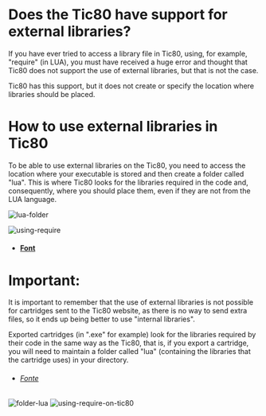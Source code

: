 # Does the Tic80 have support for external libraries?
If you have ever tried to access a library file in Tic80, using, for example, "require" (in LUA),
you must have received a huge error and thought that Tic80 does not support the use of external
libraries, but that is not the case.

Tic80 has this support, but it does not create or specify the location where libraries should be placed.

# How to use external libraries in Tic80

To be able to use external libraries on the Tic80, you need to access the location where your executable is
stored and then create a folder called "lua". This is where Tic80 looks for the libraries required in the
code and, consequently, where you should place them, even if they are not from the LUA language.

![lua-folder](https://github.com/duckafire/TinyLibrary/assets/155199080/5219f3af-9a5c-4b04-a0c4-2c75611f3b21)

![using-require](https://github.com/duckafire/TinyLibrary/assets/155199080/cb8fb07b-0cba-477c-be35-a536cfb8a846)

* #### [Font](https://github.com/nesbox/TIC-80/wiki/Using-require-to-load-external-code-into-your-cart "Tic80 Oficial Wiki: How to use require")

# Important:
It is important to remember that the use of external libraries is not possible for cartridges sent to the Tic80 website,
as there is no way to send extra files, so it ends up being better to use "internal libraries".

Exported cartridges (in ".exe" for example) look for the libraries required by their code in the same way as the Tic80,
that is, if you export a cartridge, you will need to maintain a folder called "lua" (containing the libraries that the
cartridge uses) in your directory.

















* ###### [Fonte](https://github.com/nesbox/TIC-80/wiki/Using-require-to-load-external-code-into-your-cart "Tic80 Wiki")

![folder-lua](https://github.com/duckafire/TinyLibrary/assets/155199080/5219f3af-9a5c-4b04-a0c4-2c75611f3b21)
![using-require-on-tic80](https://github.com/duckafire/TinyLibrary/assets/155199080/cb8fb07b-0cba-477c-be35-a536cfb8a846)